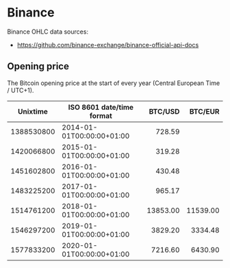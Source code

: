 # Binance
Binance OHLC data sources:
- https://github.com/binance-exchange/binance-official-api-docs

## Opening price
The Bitcoin opening price at the start of every year (Central European Time / UTC+1).

| Unixtime   | ISO 8601 date/time format | BTC/USD   | BTC/EUR   |
|------------|---------------------------|----------:|----------:|
| 1388530800 | 2014-01-01T00:00:00+01:00 |    728.59 |           |
| 1420066800 | 2015-01-01T00:00:00+01:00 |    319.28 |           |
| 1451602800 | 2016-01-01T00:00:00+01:00 |    430.48 |           |
| 1483225200 | 2017-01-01T00:00:00+01:00 |    965.17 |           |
| 1514761200 | 2018-01-01T00:00:00+01:00 |  13853.00 |  11539.00 |
| 1546297200 | 2019-01-01T00:00:00+01:00 |   3829.20 |   3334.48 |
| 1577833200 | 2020-01-01T00:00:00+01:00 |   7216.60 |   6430.90 |
